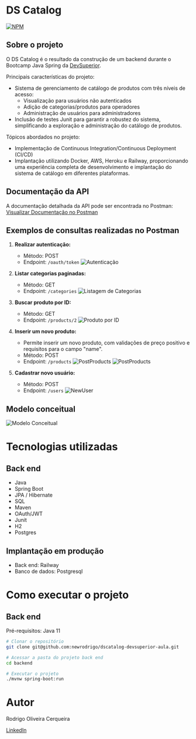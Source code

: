# DS Catalog
[![NPM](https://img.shields.io/npm/l/react)](https://github.com/newrodrigo/dscatalog-devsuperior-aula/blob/main/LICENSE)

## Sobre o projeto
O DS Catalog é o resultado da construção de um backend durante o Bootcamp Java Spring da [DevSuperior](https://devsuperior.com.br/).

Principais características do projeto:
- Sistema de gerenciamento de catálogo de produtos com três níveis de acesso:
  - Visualização para usuários não autenticados
  - Adição de categorias/produtos para operadores
  - Administração de usuários para administradores
- Inclusão de testes Junit para garantir a robustez do sistema, simplificando a exploração e administração do catálogo de produtos.

Tópicos abordados no projeto:
- Implementação de Continuous Integration/Continuous Deployment (CI/CD)
- Implantação utilizando Docker, AWS, Heroku e Railway, proporcionando uma experiência completa de desenvolvimento e implantação do sistema de catálogo em diferentes plataformas.

## Documentação da API
A documentação detalhada da API pode ser encontrada no Postman:
[Visualizar Documentação no Postman](https://documenter.getpostman.com/view/21069954/2s9Xy2NBqS)

## Exemplos de consultas realizadas no Postman
1. **Realizar autenticação:**
   - Método: POST
   - Endpoint: `/oauth/token`
     ![Autenticação](https://github.com/newrodrigo/dscatalog-devsuperior-aula/assets/88519491/b53197b2-441b-4467-a65f-2c001738d763)

2. **Listar categorias paginadas:**
   - Método: GET
   - Endpoint: `/categories`
    ![Listagem de Categorias](https://github.com/newrodrigo/dscatalog-devsuperior-aula/assets/88519491/5a715da3-66a6-496b-aa76-d77d6087802b)

3. **Buscar produto por ID:**
   - Método: GET
   - Endpoint: `/products/2`
     ![Produto por ID](https://github.com/newrodrigo/dscatalog-devsuperior-aula/assets/88519491/117182e9-7801-40fb-bbd9-5cf146e29ffd)

4. **Inserir um novo produto:**
   - Permite inserir um novo produto, com validações de preço positivo e requisitos para o campo "name".
   - Método: POST
   - Endpoint: `/products`
     ![PostProducts](https://github.com/newrodrigo/dscatalog-devsuperior-aula/assets/88519491/e462ebb8-dda7-4533-bcb2-2d6c21ece942)
     ![PostProducts](https://github.com/newrodrigo/dscatalog-devsuperior-aula/assets/88519491/ed923778-b07d-4a60-bd07-25b9025966c5)

5. **Cadastrar novo usuário:**
   - Método: POST
   - Endpoint: `/users`
     ![NewUser](https://github.com/newrodrigo/dscatalog-devsuperior-aula/assets/88519491/73ee8b10-d7a8-4dcd-b4e0-df012b08e405)

## Modelo conceitual
![Modelo Conceitual](https://github.com/newrodrigo/dscatalog-devsuperior-aula/assets/88519491/a5e4299c-8eef-483f-bec3-2edff65f1efb)

# Tecnologias utilizadas
## Back end
- Java
- Spring Boot
- JPA / Hibernate
- SQL
- Maven
- OAuth/JWT
- Junit
- H2
- Postgres

## Implantação em produção
- Back end: Railway
- Banco de dados: Postgresql

# Como executar o projeto
## Back end
Pré-requisitos: Java 11

```bash
# Clonar o repositório
git clone git@github.com:newrodrigo/dscatalog-devsuperior-aula.git

# Acessar a pasta do projeto back end
cd backend

# Executar o projeto
./mvnw spring-boot:run
```

# Autor
Rodrigo Oliveira Cerqueira

[LinkedIn](https://www.linkedin.com/in/rodrigooc)

